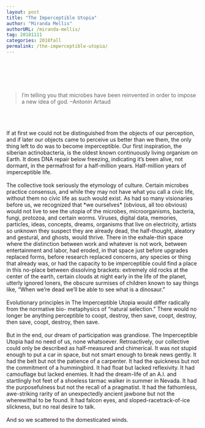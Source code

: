 ```yaml
---
layout: post
title: "The Imperceptible Utopia"
author: "Miranda Mellis"
authorURL: /miranda-mellis/
tag: 20181111
categories: 2018fall
permalink: /the-imperceptible-utopia/
---
```


<br><br>
<br><br>

>I’m telling you that microbes have been reinvented in order to impose a new idea of god.
–Antonin Artaud

<br>
<br>
<br>
If at first we could not be distinguished from the objects of our perception, and if later our objects came to perceive us better than we them, the only thing left to do was to become imperceptible. Our first inspiration, the siberian actinobacteria, is the oldest known continuously living organism on Earth. It does DNA repair below freezing, indicating it’s been alive, not dormant, in the permafrost for a half-million years. Half-million years of imperceptible life.
<br>
<br>
The collective took seriously the etymology of culture. Certain microbes practice consensus, and while they may not have what you call a civic life, without them no civic life as such would exist. As had so many visionaries before us, we recognized that *we ourselves* (obvious, all too obvious) would not live to see the utopia of the microbes, microorganisms, bacteria, fungi, protozoa, and certain worms. Viruses, digital data, memories, particles, ideas, concepts, dreams, organisms that live on electricity, artists so unknown they suspect they are already dead, the half-thought, aleatory and gestural, and ghosts, would thrive. There in the exhale-thin space where the distinction between work and whatever is not work, between entertainment and labor, had eroded, in that space just before upgrades replaced forms, before research replaced concerns, any species or thing that already was, or had the capacity to be imperceptible could find a place in this no-place between dissolving brackets: extremely old rocks at the center of the earth, certain clouds at night early in the life of the planet, utterly ignored loners, the obscure surmises of children known to say things like, “When we’re dead we’ll be able to see what is a dinosaur.”
<br>
<br>
Evolutionary principles in The Imperceptible Utopia would differ radically from the normative bio- metaphysics of “natural selection.” There would no longer be anything perceptible to coopt, destroy, then save, coopt, destroy, then save, coopt, destroy, then save.
<br>
<br>
But in the end, our dream of participation was grandiose. The Imperceptible Utopia had no need of us, none whatsoever. Retroactively, our collective could only be described as half-measured and chimerical. It was not stupid enough to put a car in space, but not smart enough to break news gently. It had the belt but not the patience of a carpenter. It had the quickness but not the commitment of a hummingbird. It had float but lacked reflexivity. It had camouflage but lacked enemies. It had the dream-life of an A.I. and startlingly hot feet of a shoeless tarmac walker in summer in Nevada. It had the purposefulness but not the recall of a pragmatist. It had the fathomless, awe-striking rarity of an unexpectedly ancient jawbone but not the wherewithal to be found. It had falcon eyes, and sloped-racetrack-of-ice slickness, but no real desire to talk.
<br>
<br>
And so we scattered to the domesticated winds.
